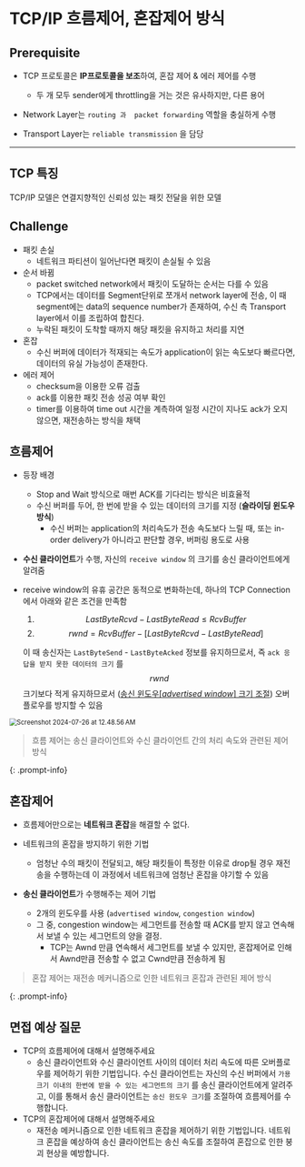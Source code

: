 # TCP/IP 흐름제어, 혼잡제어 방식



## Prerequisite

* TCP 프로토콜은 **IP프로토콜을 보조**하여, 혼잡 제어 & 에러 제어를 수행
  * 두 개 모두 sender에게 throttling을 거는 것은 유사하지만, 다른 용어

* Network Layer는 `routing 과  packet forwarding` 역할을 충실하게 수행

* Transport Layer는 `reliable transmission` 을 담당

---



## TCP 특징

TCP/IP 모델은 연결지향적인 신뢰성 있는 패킷 전달을 위한 모델



## Challenge

* 패킷 손실
  * 네트워크 파티션이 일어난다면 패킷이 손실될 수 있음 
* 순서 바뀜
  * packet switched network에서 패킷이 도달하는 순서는 다를 수 있음
  * TCP에서는 데이터를 Segment단위로 쪼개서 network layer에 전송, 이 때 segment에는 data의 sequence number가 존재하여, 수신 측 Transport layer에서 이를 조립하여 합친다.
  * 누락된 패킷이 도착할 때까지 해당 패킷을 유지하고 처리를 지연
* 혼잡
  * 수신 버퍼에 데이터가 적재되는 속도가 application이 읽는 속도보다 빠르다면, 데이터의 유실 가능성이 존재한다.
* 에러 제어
  * checksum을 이용한 오류 검출
  * ack를 이용한 패킷 전송 성공 여부 확인
  * timer를 이용하여 time out 시간을 계측하여 일정 시간이 지나도 ack가 오지 않으면, 재전송하는 방식을 채택



## 흐름제어

* 등장 배경

  * Stop and Wait 방식으로 매번 ACK를 기다리는 방식은 비효율적
  * 수신 버퍼를 두어, 한 번에 받을 수 있는 데이터의 크기를 지정 (**슬라이딩 윈도우 방식**)
    * 수신 버퍼는 application의 처리속도가 전송 속도보다 느릴 때, 또는 in-order delivery가 아니라고 판단할 경우, 버퍼링 용도로 사용

* **수신 클라이언트**가 수행, 자신의 `receive window` 의 크기를 송신 클라이언트에게 알려줌

* receive window의 유휴 공간은 동적으로 변화하는데, 하나의 TCP Connection에서 아래와 같은 조건을 만족함

  1. $$LastByteRcvd - LastByteRead \leq RcvBuffer$$
  2. $$rwnd = RcvBuffer - [LastByteRcvd - LastByteRead]$$

  

  이 때 송신자는 `LastByteSend` - `LastByteAcked` 정보를 유지하므로서, 즉 `ack 응답을 받지 못한 데이터의 크기` 를 $$rwnd$$ 크기보다 적게 유지하므로서 (<u>송신 윈도우[*advertised window*] 크기 조절</u>) 오버플로우를 방지할 수 있음

<img src="https://raw.githubusercontent.com/joonamin/UpicImageRepo/master/uPic/Screenshot%202024-07-26%20at%2012.48.56%E2%80%AFAM.png" alt="Screenshot 2024-07-26 at 12.48.56 AM" style="zoom:80%;" />

> 흐름 제어는 송신 클라이언트와 수신 클라이언트 간의 처리 속도와 관련된 제어 방식

{: .prompt-info}

## 혼잡제어

* 흐름제어만으로는 **네트워크 혼잡**을 해결할 수 없다.

* 네트워크의 혼잡을 방지하기 위한 기법
  * 엄청난 수의 패킷이 전달되고, 해당 패킷들이 특정한 이유로 drop될 경우 재전송을 수행하는데  이 과정에서 네트워크에 엄청난 혼잡을 야기할 수 있음

* **송신 클라이언트**가 수행해주는 제어 기법
  * 2개의 윈도우를 사용 (`advertised window`, `congestion window`)
  * 그 중, congestion window는 세그먼트를 전송할 때 ACK를 받지 않고 연속해서 보낼 수 있는 세그먼트의 양을 결정.
    * TCP는 Awnd 만큼 연속해서 세그먼트를 보낼 수 있지만, 혼잡제어로 인해서 Awnd만큼 전송할 수 없고 Cwnd만큼 전송하게 됨

> 혼잡 제어는 재전송 메커니즘으로 인한 네트워크 혼잡과 관련된 제어 방식

{: .prompt-info}

## 면접 예상 질문

* TCP의 흐름제어에 대해서 설명해주세요
  * 송신 클라이언트와 수신 클라이언트 사이의 데이터 처리 속도에 따른 오버플로우를 제어하기 위한 기법입니다. 수신 클라이언트는 자신의 수신 버퍼에서 `가용 크기 이내의 한번에 받을 수 있는 세그먼트의 크기` 를  송신 클라이언트에게 알려주고, 이를 통해서 송신 클라이언트는 `송신 윈도우 크기`를 조절하여  흐름제어를 수행합니다.
* TCP의 혼잡제어에 대해서 설명해주세요
  * 재전송 메커니즘으로 인한 네트워크 혼잡을 제어하기 위한 기법입니다. 네트워크 혼잡을 예상하여 송신 클라이언트는 송신 속도를 조절하여 혼잡으로 인한 붕괴 현상을 예방합니다.

